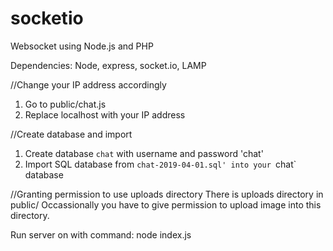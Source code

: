 # socketio
Websocket using Node.js and PHP

Dependencies: Node, express, socket.io, LAMP

//Change your IP address accordingly
1. Go to public/chat.js
2. Replace localhost with your IP address

//Create database and import
1. Create database `chat` with username and password 'chat'
2. Import SQL database from `chat-2019-04-01.sql' into your `chat` database

//Granting permission to use uploads directory
There is uploads directory in public/
Occassionally you have to give permission to upload image into this directory.
 
Run server on with command: node index.js

